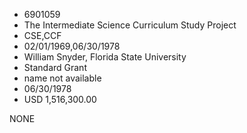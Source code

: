 * 6901059
* The Intermediate Science Curriculum Study Project
* CSE,CCF
* 02/01/1969,06/30/1978
* William Snyder, Florida State University
* Standard Grant
*   name not available
* 06/30/1978
* USD 1,516,300.00

NONE
